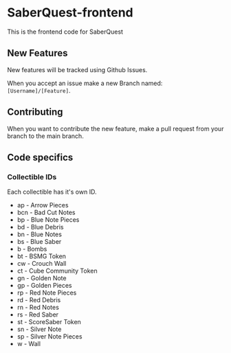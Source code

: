 # SaberQuest-frontend

This is the frontend code for SaberQuest

## New Features

New features will be tracked using Github Issues.

When you accept an issue make a new Branch named: `[Username]/[Feature]`.

## Contributing

When you want to contribute the new feature, make a pull request from your branch to the main branch.

## Code specifics

### Collectible IDs

Each collectible has it's own ID.

- ap - Arrow Pieces
- bcn - Bad Cut Notes
- bp - Blue Note Pieces
- bd - Blue Debris
- bn - Blue Notes
- bs - Blue Saber
- b - Bombs
- bt - BSMG Token
- cw - Crouch Wall
- ct - Cube Community Token
- gn - Golden Note
- gp - Golden Pieces
- rp - Red Note Pieces
- rd - Red Debris
- rn - Red Notes
- rs - Red Saber
- st - ScoreSaber Token
- sn - Silver Note
- sp - Silver Note Pieces
- w - Wall
